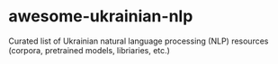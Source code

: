 # awesome-ukrainian-nlp
Curated list of Ukrainian natural language processing (NLP) resources (corpora, pretrained models, libriaries, etc.)
